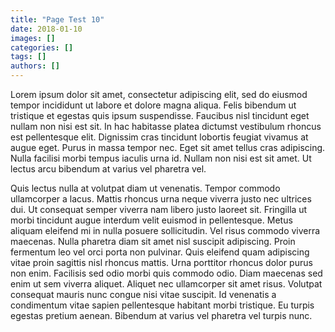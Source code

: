 ```yaml
---
title: "Page Test 10"
date: 2018-01-10
images: []
categories: []
tags: []
authors: []
---
```

Lorem ipsum dolor sit amet, consectetur adipiscing elit, sed do eiusmod tempor incididunt ut labore et dolore magna aliqua. Felis bibendum ut tristique et egestas quis ipsum suspendisse. Faucibus nisl tincidunt eget nullam non nisi est sit. In hac habitasse platea dictumst vestibulum rhoncus est pellentesque elit. Dignissim cras tincidunt lobortis feugiat vivamus at augue eget. Purus in massa tempor nec. Eget sit amet tellus cras adipiscing. Nulla facilisi morbi tempus iaculis urna id. Nullam non nisi est sit amet. Ut lectus arcu bibendum at varius vel pharetra vel.

Quis lectus nulla at volutpat diam ut venenatis. Tempor commodo ullamcorper a lacus. Mattis rhoncus urna neque viverra justo nec ultrices dui. Ut consequat semper viverra nam libero justo laoreet sit. Fringilla ut morbi tincidunt augue interdum velit euismod in pellentesque. Metus aliquam eleifend mi in nulla posuere sollicitudin. Vel risus commodo viverra maecenas. Nulla pharetra diam sit amet nisl suscipit adipiscing. Proin fermentum leo vel orci porta non pulvinar. Quis eleifend quam adipiscing vitae proin sagittis nisl rhoncus mattis. Urna porttitor rhoncus dolor purus non enim. Facilisis sed odio morbi quis commodo odio. Diam maecenas sed enim ut sem viverra aliquet. Aliquet nec ullamcorper sit amet risus. Volutpat consequat mauris nunc congue nisi vitae suscipit. Id venenatis a condimentum vitae sapien pellentesque habitant morbi tristique. Eu turpis egestas pretium aenean. Bibendum at varius vel pharetra vel turpis nunc.